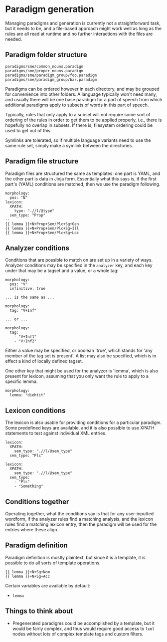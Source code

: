 ﻿# Paradigm generation

Managing paradigms and generation is currently not a straightforward
task, but it needs to be, and a file-based approach might work well as
long as the rules are all read at runtime and no further interactions
with the files are needed.

## Paradigm folder structure

    paradigms/sme/common_nouns.paradigm
    paradigms/sme/proper_nouns.paradigm
    paradigms/sme/paradigm_group/foo.paradigm
    paradigms/sme/paradigm_group/bar.paradigm

Paradigms can be ordered however in each directory, and may be grouped
for convenience into other folders. A language typically won't need
many, and usually there will be one base paradigm for a part of
speech from which additional paradigms apply to subsets of words in
this part of speech.

Typically, rules that only apply to a subset will not require some sort
of ordering of the rules in order to get them to be applied properly,
i.e., there is hopefully no overlap in subsets. If there is, filesystem
ordering could be used to get out of this.

Symlinks are tolerated, so if multiple language variants need to use the same
rule set, simply make a symlink between the directories.

## Paradigm file structure

Paradigm files are structured the same as templates: one part is YAML,
and the other part is data in Jinja form. Essentially what this says is,
if the first part's (YAML) conditions are matched, then we use the
paradigm following.

    morphology:
      pos: "N"
    lexicon:
      XPATH:
        type: ".//l/@type"
      sem_type: "Prop"
    --
    {{ lemma }}+N+Prop+Sem/Plc+Sg+Gen
    {{ lemma }}+N+Prop+Sem/Plc+Sg+Ill
    {{ lemma }}+N+Prop+Sem/Plc+Sg+Loc


## Analyzer conditions

Conditions that are possible to match on are set up in a variety of
ways. Analyzer conditions may be specified in the `analyzer` key,
and each key under that may be a tagset and a value, or a whole tag:

    morphology:
      pos: "V"
      infinitive: true

    ... is the same as ...

    morphology:
      tag: "V+Inf"

    ... or ... 

    morphology:
      tag: 
        - "V+Inf1"
        - "V+Inf2"

Either a value may be specified, or boolean 'true', which stands for
'any member of the tag set is present'. A list may also be specified, 
which is in effect a kind of locally defined tagset.

One other key that might be used for the analyzer is 'lemma', which is
also present for lexicon, assuming that you only want the rule to apply
to a specific lemma.

    morphology:
      lemma: "diehtit"

## Lexicon conditions

The lexicon is also usable for providing conditions for a particular
paradigm. Some predefined keys are available, and it is also possible
to use XPATH statements to test against individual XML entries.

    lexicon:
      XPATH:
        sem_type: ".//l/@sem_type"
      sem_type: "Plc"
      
    lexicon:
      XPATH:
        sem_type: ".//l/@sem_type"
      sem_type: 
        - "Plc"
        - "Something"

## Conditions together

Operating together, what the conditions say is that for any
user-inputted wordform, if the analyzer rules find a matching analysis, 
and the lexicon rules find a matching lexicon entry, then the paradigm
will be used for the entries where these align.

## Paradigm definition

Paradigm definition is mostly plaintext, but since it is a template, it
is possible to do all sorts of template operations.

    {{ lemma }}+N+Sg+Nom
    {{ lemma }}+N+Sg+Acc

Certain variables are available by default:

  - `lemma`

## Things to think about

* Pregenerated paradigms could be accomplished by a template, but it would
  be fairly complex, and thus would require good access to `lxml` nodes
  without lots of complex template tags and custom filters. 

